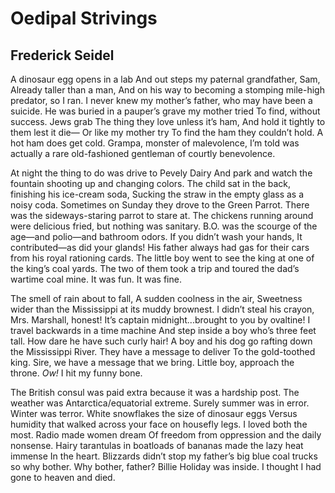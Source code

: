 # Oedipal Strivings
## Frederick Seidel
A dinosaur egg opens in a lab
And out steps my paternal grandfather, Sam,
Already taller than a man,
And on his way to becoming a stomping mile-high predator, so I ran.
I never knew my mother’s father, who may have been a suicide.
He was buried in a pauper’s grave my mother tried
To find, without success. Jews grab
The thing they love unless it’s ham,
And hold it tightly to them lest it die—
Or like my mother try
To find the ham they couldn’t hold.
A hot ham does get cold.
Grampa, monster of malevolence,
I’m told was actually a rare old-fashioned gentleman of courtly benevolence.

At night the thing to do was drive to Pevely Dairy
And park and watch the fountain shooting up and changing colors.
The child sat in the back, finishing his ice-cream soda,
Sucking the straw in the empty glass as a noisy coda.
Sometimes on Sunday they drove to the Green Parrot.
There was the sideways-staring parrot to stare at.
The chickens running around were delicious fried, but nothing was sanitary.
B.O. was the scourge of the age—and polio—and bathroom odors.
If you didn’t wash your hands,
It contributed—as did your glands!
His father always had gas for their cars from his royal rationing cards.
The little boy went to see the king at one of the king’s coal yards.
The two of them took a trip and toured the dad’s wartime coal mine.
It was fun. It was fine.

The smell of rain about to fall,
A sudden coolness in the air,
Sweetness wider than the Mississippi at its muddy brownest.
I didn’t steal his crayon, Mrs. Marshall, honest!
It’s captain midnight...brought to you by ovaltine!
I travel backwards in a time machine
And step inside a boy who’s three feet tall.
How dare he have such curly hair!
A boy and his dog go rafting down the Mississippi River.
They have a message to deliver
To the gold-toothed king.
Sire, we have a message that we bring.
Little boy, approach the throne.
 _Ow!_ I hit my funny bone.

The British consul was paid extra because it was a hardship post.
The weather was Antarctica/equatorial extreme.
Surely summer was in error.
Winter was terror.
White snowflakes the size of dinosaur eggs
Versus humidity that walked across your face on housefly legs.
I loved both the most.
Radio made women dream
Of freedom from oppression and the daily nonsense.
Hairy tarantulas in boatloads of bananas made the lazy heat immense
In the heart. Blizzards didn’t stop my father’s big blue coal trucks so why
bother.
Why bother, father?
Billie Holiday was inside.
I thought I had gone to heaven and died.